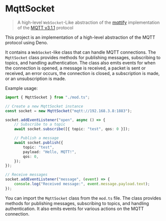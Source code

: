 # MqttSocket

> A high-level `WebSocket`-Like abstraction of the [mqttify](https://deno.land/x/mqttify@0.0.5) implementation of the [MQTT v3.1.1](http://docs.oasis-open.org/mqtt/mqtt/v3.1.1/mqtt-v3.1.1.pdf) protocol

This project is an implementation of a high-level abstraction of the MQTT protocol using Deno.

It contains a `WebSocket`-like class that can handle MQTT connections. The `MqttSocket` class provides methods for publishing messages, subscribing to topics, and handling authentication. The class also emits events for when the connection is opened, a message is received, a packet is sent or received, an error occurs, the connection is closed, a subscription is made, or an unsubscription is made.

Example usage:

```typescript
import { MqttSocket } from "./mod.ts";

// Create a new MqttSocket instance
const socket = new MqttSocket("mqtt://192.168.3.8:1883");

socket.addEventListener("open", async () => {
    // Subscribe to a topic
    await socket.subscribe([{ topic: "test", qos: 0 }]);

    // Publish a message
    await socket.publish({
        topic: "test",
        payload: "Hello, MQTT!",
        qos: 0,
    });
});

// Receive messages
socket.addEventListener("message", (event) => {
    console.log("Received message:", event.message.payload.text);
});
```

You can import the `MqttSocket` class from the `mod.ts` file. The class provides methods for publishing messages, subscribing to topics, and handling authentication. It also emits events for various actions on the MQTT connection.
